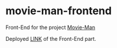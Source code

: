 # movie-man-frontend

Front-End for the project [Movie-Man](https://github.com/Buttersail/movie-man)

Deployed [LINK](https://victorious-mud-0c55f9c03.1.azurestaticapps.net/) of the Front-End part.
